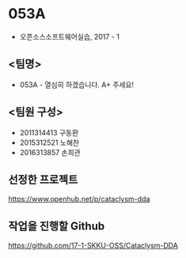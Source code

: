 # 053A
- 오픈소스소프트웨어실습, 2017 - 1

## <팀명>     
* 053A - 열심히 하겠습니다. A+ 주세요! 

## <팀원 구성>     
* 2011314413 구동환    
* 2015312521 노해찬    
* 2016313857 손희관    


## 선정한 프로젝트  
https://www.openhub.net/p/cataclysm-dda    
## 작업을 진행할 Github  
https://github.com/17-1-SKKU-OSS/Cataclysm-DDA

